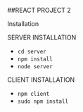 ##REACT PROJECT 2

Installation

SERVER INSTALLATION
* `cd server`
* `npm install`
* `node server`


CLIENT INSTALLATION
* `npm client`
* `sudo npm install`